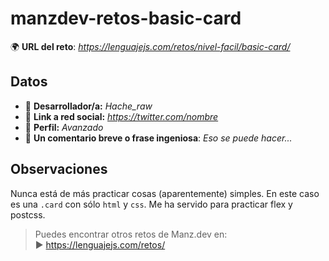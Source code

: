 # manzdev-retos-basic-card

🌍 **URL del reto**: *https://lenguajejs.com/retos/nivel-facil/basic-card/*

## Datos

- 🦄 **Desarrollador/a:** *Hache_raw*
- 🐇 **Link a red social:** *https://twitter.com/nombre*
- 🦾 **Perfil:** *Avanzado*
- 💬 **Un comentario breve o frase ingeniosa**: *Eso se puede hacer...*

## Observaciones

Nunca está de más practicar cosas (aparentemente) simples.
En este caso es una `.card` con sólo `html` y `css`. Me ha servido para practicar flex y postcss.

> Puedes encontrar otros retos de Manz.dev en: <br>▶ https://lenguajejs.com/retos/
